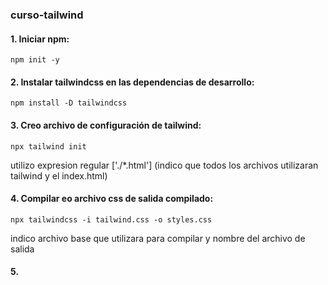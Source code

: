 ### curso-tailwind

#### 1. Iniciar npm:
`npm init -y`

#### 2. Instalar tailwindcss en las dependencias de desarrollo:
`npm install -D tailwindcss`

#### 3. Creo archivo de configuración de tailwind:
`npx tailwind init`

utilizo expresion regular ['./*.html'] (indico que todos los archivos utilizaran tailwind y el index.html)

#### 4. Compilar eo archivo css de salida compilado:
`npx tailwindcss -i tailwind.css -o styles.css`

indico archivo base que utilizara para compilar y nombre del archivo de salida

#### 5.
